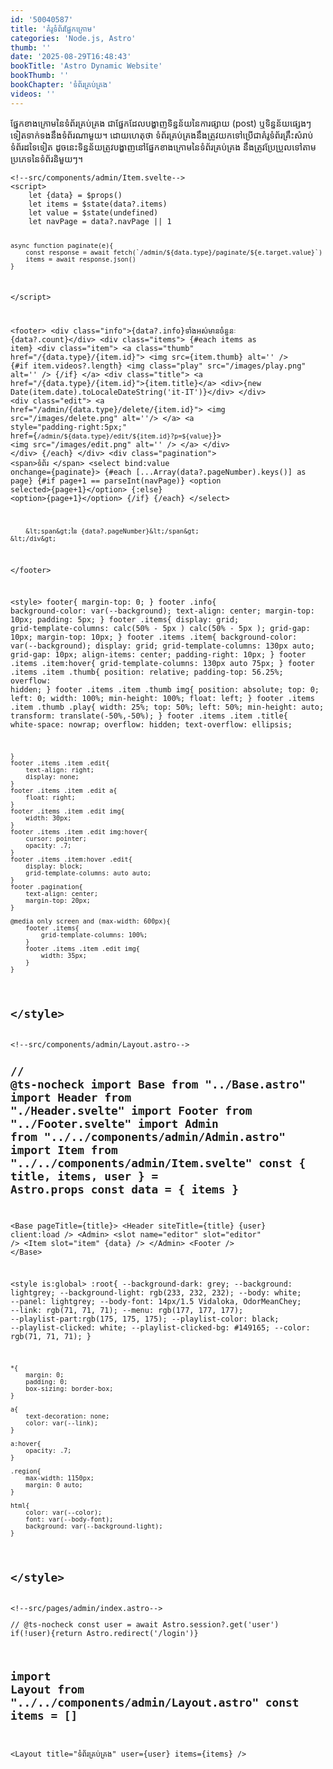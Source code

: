```yaml
---
id: '50040587'
title: 'គំរូ​ទំព័រ​ផ្នែក​ក្រោម'
categories: 'Node.js, Astro'
thumb: ''
date: '2025-08-29T16:48:43'
bookTitle: 'Astro Dynamic Website'
bookThumb: ''
bookChapter: 'ទំព័រ​គ្រប់គ្រង'
videos: ''
---
```

<p>ផ្នែក​ខាង​ក្រោម​នៃ​ទំព័រ​គ្រប់គ្រង ជា​ផ្នែក​ដែល​បង្ហាញ​​ទិន្នន័យ​នៃ​ការផ្សាយ (post) ​ឬ​ទិន្នន័យ​ផ្សេង​ៗ​ទៀត​ទាក់ទង​នឹង​ទំព័រណា​មួយ។ ដោយ​ហេតុ​ថា ទំព័រ​គ្រប់គ្រង​នឹង​ត្រូវ​យក​ទៅ​ប្រើ​ជា​គំរូ​ទំព័រ​គ្រឹះ​សំរាប់​ទំព័រ​ដទៃ​ទៀត ដូចនេះ​ទិន្នន័យ​ត្រូវ​បង្ហាញ​នៅ​​​ផ្នែក​ខាង​ក្រោ​ម​នៃ​ទំព័រ​គ្រប់គ្រង នឹង​ត្រូវ​ប្រែប្រួល​ទៅ​តាម​ប្រភេទ​នៃ​ទំព័រ​និមួយ​ៗ​។</p><pre><code class="svelte">&lt;!--src/components/admin/Item.svelte--&gt;
&lt;script&gt;
    let {data} = $props()
	let items = $state(data?.items)
	let value = $state(undefined)
	let navPage = data?.navPage || 1
	
	async function paginate(e){
		const response = await fetch(`/admin/${data.type}/paginate/${e.target.value}`)
		items = await response.json()
	}
&lt;/script&gt;

&lt;footer&gt;
    &lt;div class="info"&gt;{data?.info}​ទាំងអស់​មានចំនួនៈ {data?.count}&lt;/div&gt;
    &lt;div class="items"&gt;
        {#each items as item}
        &lt;div class="item"&gt;
            &lt;a class="thumb" href="/{data.type}/{item.id}"&gt;
                &lt;img src={item.thumb} alt='' /&gt;
                {#if item.videos?.length}
                &lt;img class="play" src="/images/play.png" alt='' /&gt;
                {/if}
            &lt;/a&gt;
            &lt;div class="title"&gt;
                &lt;a href="/{data.type}/{item.id}"&gt;{item.title}&lt;/a&gt;
                &lt;div&gt;{new Date(item.date).toLocaleDateString('it-IT')}&lt;/div&gt;
            &lt;/div&gt;
            &lt;div class="edit"&gt;
				&lt;a href="/admin/{data.type}/delete/{item.id}"&gt;
					&lt;img src="/images/delete.png" alt=''/&gt;
				&lt;/a&gt;
                &lt;a style="padding-right:5px;" href={`/admin/${data.type}/edit/${item.id}?p=${value}`}&gt;
					&lt;img src="/images/edit.png" alt='' /&gt;
				&lt;/a&gt;
            &lt;/div&gt; 
        &lt;/div&gt;
        {/each}
    &lt;/div&gt;
	&lt;div class="pagination"&gt;
		&lt;span&gt;​​​​​​​​​​​​​​​​​​​​​ទំព័រ &lt;/span&gt;
			&lt;select bind:value onchange={paginate}&gt; 
				{#each [...Array(data?.pageNumber).keys()] as page}
					{#if page+1 == parseInt(navPage)}
					&lt;option selected&gt;{page+1}&lt;/option&gt;
					{:else}
					&lt;option&gt;{page+1}&lt;/option&gt;
					{/if}
				{/each}
			&lt;/select&gt; 
            
        &lt;span&gt;នៃ {data?.pageNumber}&lt;/span&gt;
	&lt;/div&gt;
&lt;/footer&gt;

&lt;style&gt;
    footer{
		margin-top: 0;
	}
	footer .info{
		background-color: var(--background);
		text-align: center;
		margin-top: 10px;
		padding: 5px;
	}
	footer .items{
		display: grid;
		grid-template-columns: calc(50% - 5px ) calc(50% - 5px );
		grid-gap: 10px;
		margin-top: 10px;
	}
	footer .items .item{
		background-color: var(--background);
		display: grid;
		grid-template-columns: 130px auto;
		grid-gap: 10px;
		align-items: center;
		padding-right: 10px;
	}
	footer .items .item:hover{
		grid-template-columns: 130px auto 75px;
	}
	footer .items .item .thumb{
		position: relative;
		padding-top: 56.25%;
		overflow: hidden;
	}
	footer .items .item .thumb img{
		position: absolute;
		top: 0;
		left: 0;
		width: 100%;
		min-height: 100%;
		float: left;
	}
	footer .items .item .thumb .play{
		width: 25%;
		top: 50%;
    	left: 50%;
		min-height: auto;
		transform: translate(-50%,-50%);
	}
	footer .items .item .title{
		white-space: nowrap;
        overflow: hidden;
    	text-overflow: ellipsis;
		
	}
	footer .items .item .edit{
    	text-align: right;
		display: none;
	}
	footer .items .item .edit a{
    	float: right;
	}
	footer .items .item .edit img{
		width: 30px;
	}
	footer .items .item .edit img:hover{
		cursor: pointer;
		opacity: .7;
	}
	footer .items .item:hover .edit{
    	display: block;
		grid-template-columns: auto auto;
	}
	footer .pagination{
		text-align: center;
		margin-top: 20px;
	}

    @media only screen and (max-width: 600px){
        footer .items{
            grid-template-columns: 100%;
        }
        footer .items .item .edit img{
		    width: 35px;
	    }
    }
&lt;/style&gt;</code></pre><pre><code class="js javascript js-code">&lt;!--src/components/admin/Layout.astro--&gt;
---
// @ts-nocheck
import Base from "../Base.astro"
import Header from "./Header.svelte"
import Footer from "../Footer.svelte"
import Admin from "../../components/admin/Admin.astro"
import Item from "../../components/admin/Item.svelte"
const { title, items, user } = Astro.props
const data = { items }
---

&lt;Base pageTitle={title}&gt;
    &lt;Header siteTitle={title} {user} client:load /&gt;
    &lt;Admin&gt;
        &lt;slot name="editor" slot="editor" /&gt;
        &lt;Item slot="item" {data} /&gt;
    &lt;/Admin&gt;
    &lt;Footer /&gt;
&lt;/Base&gt;

&lt;style is:global&gt;
    :root{
        --background-dark: grey;
        --background: lightgrey;
        --background-light: rgb(233, 232, 232);
        --body: white;
        --panel: lightgrey;
        --body-font: 14px/1.5 Vidaloka, OdorMeanChey;
        --link: rgb(71, 71, 71);
        --menu: rgb(177, 177, 177);
        --playlist-part:rgb(175, 175, 175);
        --playlist-color: black;
        --playlist-clicked: white;
        --playlist-clicked-bg: #149165;
        --color: rgb(71, 71, 71);
    }
  
    *{
        margin: 0;
        padding: 0;
        box-sizing: border-box;
    }

    a{
        text-decoration: none;
        color: var(--link);
    }

    a:hover{
        opacity: .7;
    }

    .region{
        max-width: 1150px;
        margin: 0 auto;
    }
  
    html{
        color: var(--color);
        font: var(--body-font);
        background: var(--background-light);
    }
&lt;/style&gt;</code></pre><pre><code class="js javascript js-code">&lt;!--src/pages/admin/index.astro--&gt;
---
// @ts-nocheck
const user = await Astro.session?.get('user')
if(!user){return Astro.redirect('/login')}

import Layout from "../../components/admin/Layout.astro"
const items = []
---

&lt;Layout title="ទំព័រគ្រប់គ្រង" user={user} items={items} /&gt;
</code></pre>